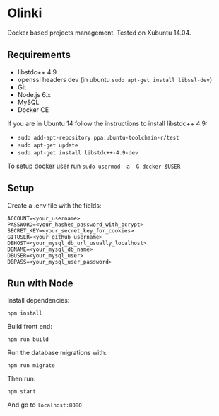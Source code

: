 # Olinki

Docker based projects management. Tested on Xubuntu 14.04.

## Requirements

- libstdc++ 4.9
- openssl headers dev (in ubuntu ```sudo apt-get install libssl-dev```)
- Git
- Node.js 6.x
- MySQL
- Docker CE

If you are in Ubuntu 14 follow the instructions to install libstdc++ 4.9:

- ```sudo add-apt-repository ppa:ubuntu-toolchain-r/test```
- ```sudo apt-get update```
- ```sudo apt-get install libstdc++-4.9-dev```

To setup docker user run ```sudo usermod -a -G docker $USER```

## Setup

Create a .env file with the fields:

    ACCOUNT=<your_username>
    PASSWORD=<your_hashed_password_with_bcrypt>
    SECRET_KEY=<your_secret_key_for_cookies>
    GITUSER=<your_github_username>
    DBHOST=<your_mysql_db_url_usually_localhost>
    DBNAME=<your_mysql_db_name>
    DBUSER=<your_mysql_user>
    DBPASS=<your_mysql_user_password>

<!---
## Run with Docker

Install Docker.

Run

    sudo usermod -a -G docker $USER

to give permissions to Docker.

Then run

    docker build -t <username>/olinki .
    docker run -p 3000:8080 -d <username>/olinki

You can now login in ```localhost:3000``` using the credentials in the .env file. You can omit the ```-d``` flag to debug directly in the terminal.

### Stop

Run ```docker ps``` to list all the running containers and then:

    docker stop <container-name>

-->
## Run with Node

Install dependencies:

    npm install

Build front end:

    npm run build

Run the database migrations with:

    npm run migrate

Then run:

    npm start

And go to ```localhost:8080```
